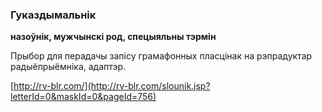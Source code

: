 ### Гуказдымальнік
**назоўнік, мужчынскі род, спецыяльны тэрмін**

Прыбор для перадачы запісу грамафонных пласцінак на рэпрадуктар радыёпрыёмніка, адаптэр.

<a rel="author">[http://rv-blr.com/](http://rv-blr.com/slounik.jsp?letterId=0&maskId=0&pageId=756)</a>

